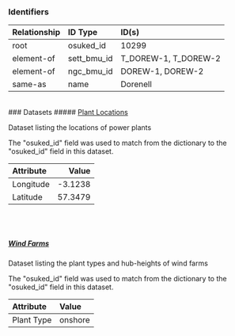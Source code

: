 ### Identifiers

| Relationship   | ID Type     | ID(s)                |
|:---------------|:------------|:---------------------|
| root           | osuked_id   | 10299                |
| element-of     | sett_bmu_id | T_DOREW-1, T_DOREW-2 |
| element-of     | ngc_bmu_id  | DOREW-1, DOREW-2     |
| same-as        | name        | Dorenell             |

<br>
### Datasets
##### <a href="https://raw.githubusercontent.com/OSUKED/Dictionary-Datasets/main/datasets/plant-locations/datapackage.json">Plant Locations</a>

Dataset listing the locations of power plants

The "osuked_id" field was used to match from the dictionary to the "osuked_id" field in this dataset.

| Attribute   |   Value |
|:------------|--------:|
| Longitude   | -3.1238 |
| Latitude    | 57.3479 |

<br><br>
##### <a href="https://raw.githubusercontent.com/OSUKED/Dictionary-Datasets/main/datasets/wind-farms/datapackage.json">Wind Farms</a>

Dataset listing the plant types and hub-heights of wind farms

The "osuked_id" field was used to match from the dictionary to the "osuked_id" field in this dataset.

| Attribute   | Value   |
|:------------|:--------|
| Plant Type  | onshore |
